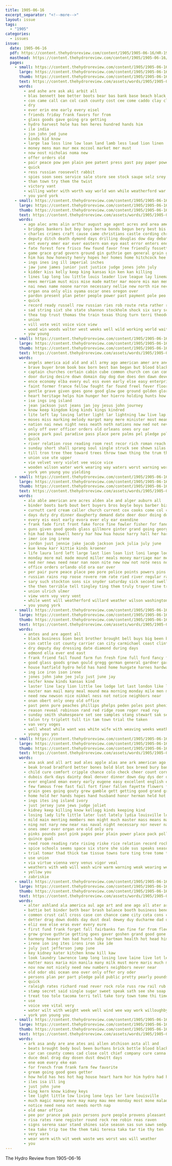 ```yaml
---
title: 1905-06-16
excerpt_separator: "<!--more-->"
layout: issue
tags:
  - "1905"
categories:
  - issues
issue:
  date: 1905-06-16
  pdf: https://content.thehydroreview.com/content/1905/1905-06-16/HR-1905-06-16.pdf
  masthead: https://content.thehydroreview.com/content/1905/1905-06-16/masthead/HR-1905-06-16.jpg
  pages:
    - small: https://content.thehydroreview.com/content/1905/1905-06-16/small/HR-1905-06-16-01.jpg
      large: https://content.thehydroreview.com/content/1905/1905-06-16/large/HR-1905-06-16-01.jpg
      thumb: https://content.thehydroreview.com/content/1905/1905-06-16/thumbnails/HR-1905-06-16-01.jpg
      text: https://content.thehydroreview.com/assets/words/1905/1905-06-16/HR-1905-06-16-01.txt
      words:
        - and ashe are ask aki arbit all
        - blas bennett bee better boots bear bas bank base beach black big ballot both butt
        - con came call can col cash county cost cee come caddo clay close caulk
        - dry
        - ever erin ene early every eisel
        - friends friday frank favors for from
        - glass goods gave going gra getting
        - hydro harvest hole has hen heres hundred hands him
        - ile india
        - jon john jed june
        - kinds kid know
        - large laa loss line low loan land lamb less laud lion linen
        - money mens man mur mex mccool market mer must
        - now nost nicholas noma new
        - offer orders old
        - pair peace pow pen plain pee patent press past pay paper powers per pete price president
        - quick
        - ress russian roosevelt rabbit
        - spies soon sees service sale store see stock saupe selz srey sow said sellers sewing sea slaughter safe styles sell shelt
        - than town try them the twist
        - victory vant
        - willing water with worth way world won while weatherford war will
        - you yard york
    - small: https://content.thehydroreview.com/content/1905/1905-06-16/small/HR-1905-06-16-02.jpg
      large: https://content.thehydroreview.com/content/1905/1905-06-16/large/HR-1905-06-16-02.jpg
      thumb: https://content.thehydroreview.com/content/1905/1905-06-16/thumbnails/HR-1905-06-16-02.jpg
      text: https://content.thehydroreview.com/assets/words/1905/1905-06-16/HR-1905-06-16-02.txt
      words:
        - ago alec arms alin arthur august age agent acres and area american are all acre
        - bridges bankers but boy boys berna bonds begun bery best bis beaver better bikel berlin bank bill bridge body boynton bound boul brooks bushi brought bristow both busby been burton business bel border bands begin belt borne
        - charles crimes craft cause came christians castle cording christiana comment coup class change colonel cor clarence coull city cheer can cotton cutting charter common chief course college county car crosby company case certain chair christian cap council cash creek credit constant court congress catton convey crown calm count cease come chance comin con citizen chambers
        - deputy ditch death dymond days drilling douglas dow day debate dam dent down dustin dea der durant douma during dat dana deal duly daily degree dewar differ deeds date delay
        - ent every emer ear ever eastern ean eyo east error enters end
        - fate forest fore frisco few found favor free friendly fossett feller farm fair former fast fort fer feder forget fight forgit from finley fires farmer fred ferguson freedom fend fee fallen fetter force for farms freshour first field fish
        - game grace grad govern ground gin guthrie gen general grain gus given gun governor generous grant good
        - him has how honesty henry hopes her homes home hitchcock hee hope heen homa haye hammer hand hydro high honorable held hes had hodges half humphreys hence house
        - ings ines ing ill imperial inches
        - jaw june james junior just justice judge jones john july
        - kidder kiss kelly keep king kansas kin ken kan killing
        - lines lap long lou little louis leader live league lay lineman light line look lish like last lehigh learned lynch lent law loy lawson leslie lowing lincoln lands large lindsay laws longer leon left lawton land labor lonesome love
        - mees merriam must miss mise made matter mar moore mis man members matt min mander march manner mcalester most minister michelsen mam men munsell merchant more many miles may money
        - nai news name noone narron necessary nellie new north nie nece nations norway now northern not nor near null
        - organ ona only olis oyama oscar ones oregon over
        - pardon present plan peter people power past payment pole peo pabst press pruitt pas place pro prince plate pali pose public president pleasure petersburg port part point per peaco patent patches pav peace prior portland perry passage
        - quick
        - record ready russell row russian ries rob route reta rather rus reach rou regal river running reso robert ratte roff rubottom rathbone read reason rest road round roads run rich rain roose
        - sad string sixt she state shannon stockholm shock six sary schoo set special start stock shows send step session swedish steel stores square swan street see say stay supple sunday such struck seal sill soon short school sata subject strike storm side shall snow seri seus sell santa seem service shawnee sweden son season sea share states scott south snyder
        - thea top trust thomas the train texas thing turn terri theodore tice trees tory tell tei tan tho ties track them team try trip than tave take tess temple town towns taken tecumseh tax toward terr threadgill throne ton
        - union
        - vill vote veit voice vice view
        - wood win woods walter west weeks well wild working world wait went wilson won wisdom why ways wright week while warring william war way wife will wetter with was winder wire washington wagoner wilkins
        - yow young
    - small: https://content.thehydroreview.com/content/1905/1905-06-16/small/HR-1905-06-16-03.jpg
      large: https://content.thehydroreview.com/content/1905/1905-06-16/large/HR-1905-06-16-03.jpg
      thumb: https://content.thehydroreview.com/content/1905/1905-06-16/thumbnails/HR-1905-06-16-03.jpg
      text: https://content.thehydroreview.com/assets/words/1905/1905-06-16/HR-1905-06-16-03.txt
      words:
        - angels america aid ald and all army ago american amer are ane angel aban aro auckland art
        - brave buyer brom book box born best ban began but blood blacksmith bound bands brings balance brilliant bring been beard bitterly brought breath borne burns babylon brother brain both bank bas business begun bridle back battles battle bending body barrier barra britain banner black broad bush better blessing break baron bis boy
        - captain churches certain cabin cube common church cen can companion character chin christians clear cold close come comfort conception city cap cheeks cheek cross change comes corner came christ child collins case col crews car cell chateau courage cable center cause
        - door during desire down domain day dog due does den dawn devereux duty doing drew deeds daily dark days deem dent don drop done death
        - ence economy elba every eul ess even early else easy enterprise end eastern ever enter
        - faint former france fellow fought far found freel fever floor falls fire fingers fort flower fitte fruits friend fare friends fame fresh fon forest flow falling fore fand fallen fierce force full fahs fil faithful fall few first face from fond fellows freemen freely free for
        - gentle grave given goes gone good glow goe ground golden glory ghent gen grant gole gates gave garden greasy gray guard goggles general galves gaze grand going
        - heart heritage helps him hunger her hierro holding hunts how held hea health horse heap had head heaven hard human high has house hand hands heard holy height hour hell
        - ise ings ing island
        - jean jackson just jeans jan joy jesus john journey
        - know keep kingdom king kinds kings kindred
        - lite left lay loving latter light lar lightning law live lap lis leap living leader late love land locks large little life later laro loyal like lower long lips lesson lack longer luke look lamb lewis lord last lafitte loss
        - moses miss marking melody margot many mere minister most means mer moment madison more meats made mary much marriage mest mule mark matt mean medal mate must matter mound mine money men might man mar music may moss members meth manner
        - nation nai news night ness neath noth nations now ned not never new novel napoleon noble near narrow note nice name nor
        - only off over officer orders old orleans ones ory oar
        - peace park paul paradise pass place pere palms pel pledge poleon perfect part proud person para path pierre pearl past pale pardon pain plank paddock power pline per providence post prom pause ply pillars pure pou persons people
        - quick
        - river relation rose reading room rest recor rich roman reach ran red riches root read running rise rey reme reason record rung roke rial ready rou
        - sunday short shall sprang soul single struck see shown silas service still sit sweet slow sin sai soon story steady strong shew spain states slight sense small surprise south sails sell such seat second stray self sea song sorrow savior sat sho seals she sings seen sides sun smiling speak seem stole stroke seas signal spanish sim saw stands stage state selves ship said ser supper sharp shock sins sigh side standing say smile strange sport son
        - till tron tree thee toward trees throw town thing the trum thy tain tine texas test threat tum tess tell ton ture tears them thou tone tose thick then tang try too taken throne tory than times telling tam
        - union use ute upper
        - vie velvet very violet vee voice vice
        - wooden wilson water work wearing way waters worst warning words war world worlds won ward white woods while word wife walls walk wrath why welcome weeks warm will was with well went wish
        - york yen young you yielding
    - small: https://content.thehydroreview.com/content/1905/1905-06-16/small/HR-1905-06-16-04.jpg
      large: https://content.thehydroreview.com/content/1905/1905-06-16/large/HR-1905-06-16-04.jpg
      thumb: https://content.thehydroreview.com/content/1905/1905-06-16/thumbnails/HR-1905-06-16-04.jpg
      text: https://content.thehydroreview.com/assets/words/1905/1905-06-16/HR-1905-06-16-04.txt
      words:
        - alo able american are acres alden ale and alger auburn all
        - binder boots barb bout bert buyers bros boyle boys barber bixler but beaver brothers bowler been bank brass bliss best boy born barnes bring both bur boyd bet bile brother business band ber breeze brown booze buggy britton barn
        - curnutt card cream caller church current cox cooks come col cornell caddo cutting charles collier colony cotton chase can cashier clay close cold chambers cation condino class center
        - days duty dry dinner daugherty demand date deer door doing dollar drew day death dec drinks dees
        - every eis east early evora ever ely ear exendine
        - frank fade first front fake force fine fowler fisher for fand few farm fing famous feathers fast fruits friday from far fray fondy fish fire
        - guns given good goods glass gillmore ginter grand going george ghost gave guthrie gay gil guess
        - him had has howell henry har how hua house harry hall her harvest hest hungate howe hand hay henke hope high hardware home hydro
        - imer ice ing irene
        - jordon just jennie jake jacob jackson jack julia july june
        - kue know karr kittie kinds kroener
        - life laura lord left large last lien loan list loni lange look lynn lat land less lust line
        - monday more mal made mound miller meals money marriage mar men myrtle man monroe many maker mise miss most much morning mean mich
        - ned ner news need near nan noon nite new now not note ness norris night navy
        - office orders orlando old ora oar over
        - per pair pure peace place peo pore police points powers pins past pan poor poe president plenty people prows pile perfect pastor present
        - russian rains rop roose rovere rom rate ried river regular ranch rear rich res
        - sary such stockton sons six snyder saturday sick second swell sunn sale ser said season sees sharp smith shaper sidney snapp sour ship sorrow special sih scott sat stride soar sport salam see school state stand schenk serena store standard short soli sept son signe sou sunday soon sun step
        - the then terrible tell tingley ting them truly trayer tine train tata tender top take tite town tour too ted thing taken
        - union ulrich ulmer
        - view vern voy very vent
        - while went will weatherford willard weather wilson washington was week way wheat wild weeks with wagon wellman war write wife want wes west welcome
        - you young york
    - small: https://content.thehydroreview.com/content/1905/1905-06-16/small/HR-1905-06-16-05.jpg
      large: https://content.thehydroreview.com/content/1905/1905-06-16/large/HR-1905-06-16-05.jpg
      thumb: https://content.thehydroreview.com/content/1905/1905-06-16/thumbnails/HR-1905-06-16-05.jpg
      text: https://content.thehydroreview.com/assets/words/1905/1905-06-16/HR-1905-06-16-05.txt
      words:
        - antes and are agent all
        - black business bien best brother brought bell buys big been bonebrake buy broadway barn bryan better bus bandy butcher beard bia beulah bast bread blue
        - con cattle cot county carrier can city carmichael coast clinton curtain collins campbell custer come colorado caddo candy card cause
        - dry deputy day dressing date diamond during days
        - edmond ella ever end east
        - frank friend fail found farm fun fresh fine full ford fancy friends for france folks franse few felton fowler farrar
        - good glass goods grown gould gregg german general gardner gard gave gambling getting given guthrie geary
        - house hatfield hydro held has hand home hungate harnes hardware hoyt hall henry haight had her heart ham hass
        - ing ice iron ison irene
        - jones john jake jee july just june jay
        - keifer know kinds kansas kind
        - laster line lacy lion little lee lodge lot last london like left libbie
        - master man mail many meal mound mea morning monday mile men meats mackey murphy mise marsh miller mills mark miss made musick may
        - need new newson nice nikkel ness not notice neighbors near
        - onan obert only oney old office
        - past penn pure peaches phillips phelps peden poles post phenix parson purdy pacific
        - reason reveal robinson rand red ridge room roger read roy
        - sunday smith shakespeare set see samples stang stewart sak sewing special susie shirts store she stange styles sese simmons say sees short saturday sells salt sack sale south son sam second sia stone starts sheriff sell sua staple sick summer
        - talon try triplett tull tin tam town trial the taken
        - van very voges
        - well wheat while want was white wife with weaving weeks weatherford wake wilson windows why went willing weather work will wellman west week window
        - young you yon
    - small: https://content.thehydroreview.com/content/1905/1905-06-16/small/HR-1905-06-16-06.jpg
      large: https://content.thehydroreview.com/content/1905/1905-06-16/large/HR-1905-06-16-06.jpg
      thumb: https://content.thehydroreview.com/content/1905/1905-06-16/thumbnails/HR-1905-06-16-06.jpg
      text: https://content.thehydroreview.com/assets/words/1905/1905-06-16/HR-1905-06-16-06.txt
      words:
        - ana ask and all art aud ales apple alas ane ark american ago are ache ano ave asif alert amelia able age
        - beak broad bradford better bones bold blot box breed bury banish bas best but blood belt banker ben breeding brand board brown book bet bear bands been body back break bac boy bate bacon buy bee both
        - child cure comfort cripple chance colo check cheer count cornelius corn chile crease crete city can college consul canada comes con courage car cause case company cancer cin col cold come cheese cate coffee course care cases cattle cell cross constant
        - dubois dark days dainty deal denver dinner down day dys der dents daily done does dose die death doctor dry dust don deans desire
        - ever england eman every early eugene easy excellent english else everett end even ens
        - few famous free fast fail fort finer fallen fayette flowers far fee fair flesh fear fine foot first fade falling felt fed force fond friends fate firm former for fellow fields furnish favor foster fare fruit foll from found
        - grain goes going gouty grew gamble gett getting good grand greek golden general gone gaia
        - home hold her hands hopes hand husband honor herman held hot huss helter human has house howe hance hope how health hind hundred homes hall high hash host half had
        - ings ites ing island ivory
        - just jersey june jews judge joliet
        - kidney keep killing know kellogg kinds keeping kind
        - losing lady life little later lust lately lydia louisville love lion like lines liou latter letter libby london lied launder live low lyn left len leader let lie look less last
        - mild main menting members men might much master mass means mat manners most made muslin milk murphy med mean mary must more morphy mighty meats mans morning market method milburn may money man matter many ming
        - ning not nary new near nas naval night necessary nor never nate now ness nol name
        - ones omer over organ ore old only oro
        - pinks pounds past pink pages pear plain power place pack poll plants pal pen public plenty pain pad pac parker pein poor part province pure pork par per pinkham plan price paper present people persia pot
        - quince qual
        - reed room reading rate rising riske rice relation record rock regular round ready real rates read royal
        - spice schools seems space six store she side sus speaks season street shall supply sees starch said sow stock state supper spells surplus sick soles shoulders suit seven selves still shim study stand slaughter sparkle soap see sir sell shown sarah suda san second strick steers shock sons strength steady say share simple states setting springs safe south seen such sleep
        - trial tomar thad thick tae tissue towns ture ting tree tome tise table the thon toledo times till too them try tas teats tary take tho tam tron teen tes taken than toland trip terrible taste ten
        - use union
        - via virtue vienna very venus vigor veal
        - weathers with web will wash wire warm warning weak wearing well woolson write wear world wise was water white worst weather worth wayne wil work weeks wisdom wife working western williams while why
        - yellow you
        - zabriskie
    - small: https://content.thehydroreview.com/content/1905/1905-06-16/small/HR-1905-06-16-07.jpg
      large: https://content.thehydroreview.com/content/1905/1905-06-16/large/HR-1905-06-16-07.jpg
      thumb: https://content.thehydroreview.com/content/1905/1905-06-16/thumbnails/HR-1905-06-16-07.jpg
      text: https://content.thehydroreview.com/assets/words/1905/1905-06-16/HR-1905-06-16-07.txt
      words:
        - alter ashland ala america aul age art and ane ago all ater are ani
        - battie bot binder both bear brash balance booth business bend back body baby been blood breath bas bie boy ballington began battle box bor bears blind ban but boe bis ber bounds brand buy boys bumps bank ball brane bow bride brought blue best bottle
        - common crust call cross case con chance came city cota cons carry company colver cuti cure can chamber cake conti character clover cant county crisp cause coffee cura congress columbus cor cap
        - detter drag down dodds day dust deal dewey duy ducharme dad during daily does deth due
        - eliz exe else eras ever every eure
        - first fund frank forget fall fairbanks fan fine far from fleet falls fill free felt fairly favorite for found
        - grow grove guthrie getting goes gaver goshen grand good gone gas greer game globe given
        - harmony heaver hen had hunts haby hartman health hot head him her house hines half hundred held how holmes hea hoe helena hes hand hair hold has
        - irene ion ing ites irons iron ike ide
        - july just jefferson jump june
        - key kidney kater kitchen know kill kaw
        - look laundry lawrence lamp long losing love laine live lot let laws lewis likely large louis louisville lemon last life
        - matter mass maria min manila many milk must more maris much made man meal mace may mer moth money million mark most mich miss men mine might materi morning montreal
        - nov now not nicely need new numbers neighbors never near
        - old odor obi ocean ono over only offer ory oder
        - persons plan per part pledge pald public pretty pearly pounds president patti pale pound payment police process pet parent present pay paper poel pro pattis peoria pleasant por powder patterson people pleasure past plate
        - quick
        - raleigh rates richard road rever rock role russ row rail rub range real rate rom risk ran rather roads rest red
        - stamp secret said single sugar sweet speak sath see she soap saturday straight sum southern shor south sour severe starch stamps sie sick story sister shoe snow stick shows ship street strong summer settle simmons sells side spencer store states speaks soon state sense such sermon school shall stores sailors safe samuel say salary shake sid sell simple six sho subject sion
        - treat too tole tacoma terri tell take tory town tome thi times than terrible ten tun try takes toward the trow tor tax tae tilt them tho trial tears
        - use
        - voice vee vital very
        - water wilt with weight week well wind wee way work willoughby white wagner wish went wear ways want weeks wilson was will washington worn walls walle wall walker wife world
        - york yon young you
    - small: https://content.thehydroreview.com/content/1905/1905-06-16/small/HR-1905-06-16-08.jpg
      large: https://content.thehydroreview.com/content/1905/1905-06-16/large/HR-1905-06-16-08.jpg
      thumb: https://content.thehydroreview.com/content/1905/1905-06-16/thumbnails/HR-1905-06-16-08.jpg
      text: https://content.thehydroreview.com/assets/words/1905/1905-06-16/HR-1905-06-16-08.txt
      words:
        - ark asa andy are ane ates ani allen atchison asta all and
        - beats brought body boul been burhans brick bottle blood blackwell barn bream back
        - car can county comes cad close colt chief company cure canna cancer cube
        - duce deal drag day dosen dust dewitt days
        - ene eom every eke ean
        - for french from frank farm few favorite
        - gream going good goes getter
        - how held has hes hot hag house heart harm hor him hydro had holding henke
        - iles isa ill ing
        - just john june
        - king kern know kidney keys
        - lee light little low living lone leys ler lare louisville
        - much magic maney more may many mau mee monday most mone malady mans matter merit
        - notice need nena not needs north nap
        - old omar office
        - pee por prance pak pain persons pure people provens pleasant piles pace pillon patent
        - risa rates rane register round rock ree robin reas raven
        - signs serena saar stand shines sale season sas sun sawn sedgwick set stops surgeon standard strain setting small see
        - tea take trip toe the them taki teresa taka tar tie thy ten
        - very vars
        - wear worm with wit week waste wes worst was will weather
        - you
---
```


The Hydro Review from 1905-06-16

<!--more-->

